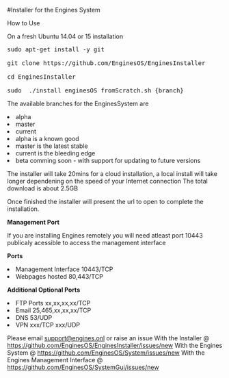 #Installer for the Engines System

How to Use

On a fresh Ubuntu 14.04 or 15 installation

<pre>sudo apt-get install -y git

git clone https://github.com/EnginesOS/EnginesInstaller

cd EnginesInstaller

sudo  ./install_enginesOS_fromScratch.sh {branch}
</pre>
The available branches for the EnginesSystem are
<li>alpha 
<li>master
<li>current

<li>alpha is a known good
<li>master is the latest stable
<li>current is the bleeding edge
<li>beta comming soon -  with support for updating to future versions 

The installer will take 20mins for a cloud installation, a local install will take longer dependening on the speed of your Internet connection
The total download is about 2.5GB

Once finished the installer will present the url to open to complete the installation.

<b>Management Port</b>

If you are installing Engines remotely you will need atleast port 10443 publicaly acessible to access the management interface<br>

 <b>Ports</b>
 <li>Management Interface 10443/TCP
 <li>Webpages hosted 80,443/TCP
 
 <b>Additional Optional Ports</b>
 <li>FTP Ports xx,xx,xx,xx/TCP
 <li>Email 25,465,xx,xx,xx/TCP
 <li>DNS 53/UDP
 <li>VPN xxx/TCP xxx/UDP
 

Please email support@engines.onl  or raise an issue
With the Installer @ https://github.com/EnginesOS/EnginesInstaller/issues/new
With the Engines System @ https://github.com/EnginesOS/System/issues/new
With the Engines Management Interface @  https://github.com/EnginesOS/SystemGui/issues/new
